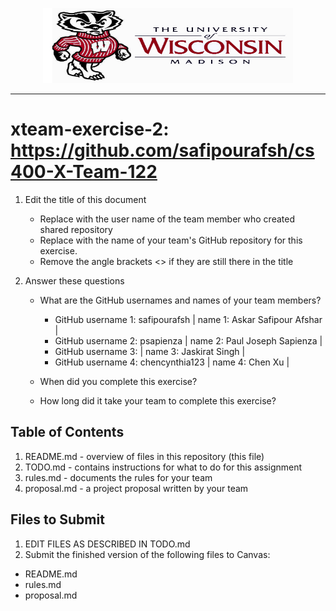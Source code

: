 <!-- Embeded image and aligned it to the center-->
<p align="center"><img src="Images/UW-Madison-Logo.jpg" height="120" width="400"></p>

<!--line--><hr>

# xteam-exercise-2: https://github.com/safipourafsh/cs400-X-Team-122

1. Edit the title of this document
   * Replace <UserName> with the user name of the team member who created shared repository
   * Replace <GitHubRepositoryName> with the name of your team's GitHub repository for this exercise.
   * Remove the angle brackets <> if they are still there in the title

2. Answer these questions
    * What are the GitHub usernames and names of your team members?
       * GitHub username 1: safipourafsh    |  name 1: Askar Safipour Afshar |
       * GitHub username 2: psapienza       |  name 2: Paul Joseph Sapienza  |
       * GitHub username 3:                 |  name 3: Jaskirat Singh        |
       * GitHub username 4: chencynthia123  |  name 4: Chen Xu               |
       
   * When did you complete this exercise? 
   * How long did it take your team to complete this exercise? 

## Table of Contents

1. README.md - overview of files in this repository (this file)
2. TODO.md - contains instructions for what to do for this assignment
3. rules.md - documents the rules for your team
4. proposal.md - a project proposal written by your team

## Files to Submit

1. EDIT FILES AS DESCRIBED IN TODO.md
2. Submit the finished version of the following files to Canvas:

* README.md
* rules.md
* proposal.md

